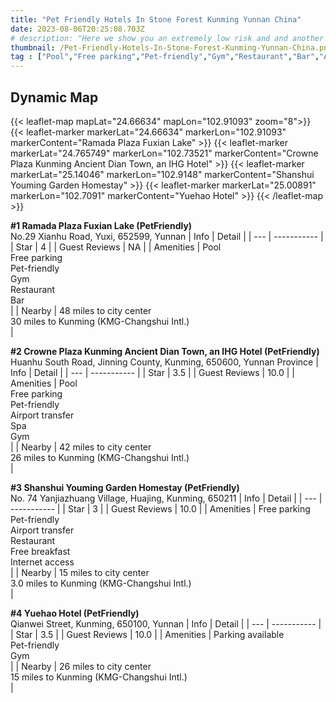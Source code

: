 ```yaml
---
title: "Pet Friendly Hotels In Stone Forest Kunming Yunnan China"
date: 2023-08-06T20:25:08.703Z
# description: "Here we show you an extremely low risk and and another medium risk approach to earn passive income "
thumbnail: /Pet-Friendly-Hotels-In-Stone-Forest-Kunming-Yunnan-China.png
tag : ["Pool","Free parking","Pet-friendly","Gym","Restaurant","Bar","Airport transfer","Spa","Free breakfast","Internet access","Parking available"]
---
```


## Dynamic Map
{{< leaflet-map  mapLat="24.66634" mapLon="102.91093" zoom="8">}}
    {{< leaflet-marker markerLat="24.66634" markerLon="102.91093" markerContent="Ramada Plaza Fuxian Lake" >}}
    {{< leaflet-marker markerLat="24.765749" markerLon="102.73521" markerContent="Crowne Plaza Kunming Ancient Dian Town, an IHG Hotel" >}}
    {{< leaflet-marker markerLat="25.14046" markerLon="102.9148" markerContent="Shanshui Youming Garden Homestay" >}}
    {{< leaflet-marker markerLat="25.00891" markerLon="102.7091" markerContent="Yuehao Hotel" >}}
{{< /leaflet-map >}}


**#1 Ramada Plaza Fuxian Lake (PetFriendly)**<br>No.29 Xianhu Road, Yuxi, 652599, Yunnan
| Info | Detail |
| --- | ----------- |
| Star | 4 |
| Guest Reviews | NA |
| Amenities | Pool<br>Free parking<br>Pet-friendly<br>Gym<br>Restaurant<br>Bar<br> |
| Nearby | 48 miles to city center<br>30 miles to Kunming (KMG-Changshui Intl.)<br> |

**#2 Crowne Plaza Kunming Ancient Dian Town, an IHG Hotel (PetFriendly)**<br>Huanhu South Road, Jinning County, Kunming, 650600, Yunnan Province
| Info | Detail |
| --- | ----------- |
| Star | 3.5 |
| Guest Reviews | 10.0 |
| Amenities | Pool<br>Free parking<br>Pet-friendly<br>Airport transfer<br>Spa<br>Gym<br> |
| Nearby | 42 miles to city center<br>26 miles to Kunming (KMG-Changshui Intl.)<br> |

**#3 Shanshui Youming Garden Homestay (PetFriendly)**<br>No. 74 Yanjiazhuang Village, Huajing, Kunming, 650211
| Info | Detail |
| --- | ----------- |
| Star | 3 |
| Guest Reviews | 10.0 |
| Amenities | Free parking<br>Pet-friendly<br>Airport transfer<br>Restaurant<br>Free breakfast<br>Internet access<br> |
| Nearby | 15 miles to city center<br>3.0 miles to Kunming (KMG-Changshui Intl.)<br> |

**#4 Yuehao Hotel (PetFriendly)**<br>Qianwei Street, Kunming, 650100, Yunnan
| Info | Detail |
| --- | ----------- |
| Star | 3.5 |
| Guest Reviews | 10.0 |
| Amenities | Parking available<br>Pet-friendly<br>Gym<br> |
| Nearby | 26 miles to city center<br>15 miles to Kunming (KMG-Changshui Intl.)<br> |

